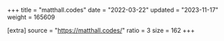 +++
title = "matthall.codes"
date = "2022-03-22"
updated = "2023-11-17"
weight = 165609

[extra]
source = "https://matthall.codes/"
ratio = 3
size = 162
+++
